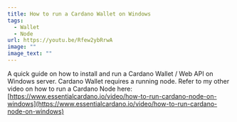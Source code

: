```yaml
---
title: How to run a Cardano Wallet on Windows
tags:
  - Wallet
  - Node
url: https://youtu.be/Rfew2ybRrwA
image: ""
image_text: ""
---
```


A quick guide on how to install and run a Cardano Wallet / Web API on Windows server. Cardano Wallet requires a running node. Refer to my other video on how to run a Cardano Node here: [https://www.essentialcardano.io/video/how-to-run-cardano-node-on-windows](https://www.essentialcardano.io/video/how-to-run-cardano-node-on-windows)
